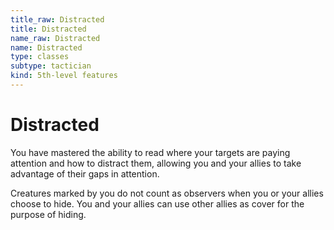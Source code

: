 ```yaml
---
title_raw: Distracted
title: Distracted
name_raw: Distracted
name: Distracted
type: classes
subtype: tactician
kind: 5th-level features
---
```


# Distracted

You have mastered the ability to read where your targets are paying attention and how to distract them, allowing you and your allies to take advantage of their gaps in attention.

Creatures marked by you do not count as observers when you or your allies choose to hide. You and your allies can use other allies as cover for the purpose of hiding.
